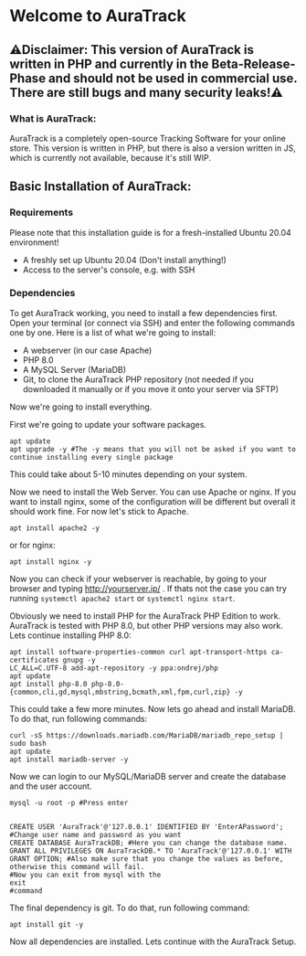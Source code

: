 # Welcome to AuraTrack

## ⚠️Disclaimer: This version of AuraTrack is written in PHP and currently in the Beta-Release-Phase and should not be used in commercial use. There are still bugs and many security leaks!⚠️

### What is AuraTrack:
AuraTrack is a completely open-source Tracking Software for your online store. This version is written in PHP, but there is also a version written in JS, which is currently not available, because it's still WIP.


## Basic Installation of AuraTrack:
### Requirements
Please note that this installation guide is for a fresh-installed Ubuntu 20.04 environment!

- A freshly set up Ubuntu 20.04 (Don't install anything!)
- Access to the server's console, e.g. with SSH

### Dependencies
To get AuraTrack working, you need to install a few dependencies first. Open your terminal (or connect via SSH) and enter the following commands one by one.
Here is a list of what we're going to install:
- A webserver (in our case Apache)
- PHP 8.0
- A MySQL Server (MariaDB)
- Git, to clone the AuraTrack PHP repository (not needed if you downloaded it manually or if you move it onto your server via SFTP)

Now we're going to install everything.

First we're going to update your software packages.

```
apt update 
apt upgrade -y #The -y means that you will not be asked if you want to continue installing every single package
```
This could take about 5-10 minutes depending on your system.

Now we need to install the Web Server.
You can use Apache or nginx. If you want to install nginx, some of the configuration will be different but overall it should work fine. For now let's stick to Apache.

```
apt install apache2 -y
```
or for nginx:
```
apt install nginx -y
```

Now you can check if your webserver is reachable, by going to your browser and typing http://yourserver.ip/ .
If thats not the case you can try running `systemctl apache2 start` or `systemctl nginx start`. 


Obviously we need to install PHP for the AuraTrack PHP Edition to work. AuraTrack is tested with PHP 8.0, but other PHP versions may also work. Lets continue installing PHP 8.0:

```
apt install software-properties-common curl apt-transport-https ca-certificates gnupg -y
LC_ALL=C.UTF-8 add-apt-repository -y ppa:ondrej/php
apt update
apt install php-8.0 php-8.0-{common,cli,gd,mysql,mbstring,bcmath,xml,fpm,curl,zip} -y
```

This could take a few more minutes.
Now lets go ahead and install MariaDB. To do that, run following commands:
```
curl -sS https://downloads.mariadb.com/MariaDB/mariadb_repo_setup | sudo bash
apt update
apt install mariadb-server -y
```

Now we can login to our MySQL/MariaDB server and create the database and the user account.
```
mysql -u root -p #Press enter


CREATE USER 'AuraTrack'@'127.0.0.1' IDENTIFIED BY 'EnterAPassword'; #Change user name and password as you want
CREATE DATABASE AuraTrackDB; #Here you can change the database name.
GRANT ALL PRIVILEGES ON AuraTrackDB.* TO 'AuraTrack'@'127.0.0.1' WITH GRANT OPTION; #Also make sure that you change the values as before, otherwise this command will fail.
#Now you can exit from mysql with the
exit
#command
```

The final dependency is git. To do that, run following command:
```
apt install git -y
```
Now all dependencies are installed. Lets continue with the AuraTrack Setup.
